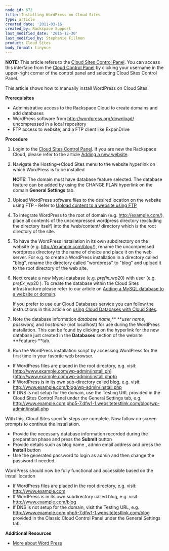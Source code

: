 ```yaml
---
node_id: 672
title: Installing WordPress on Cloud Sites
type: article
created_date: '2011-03-16'
created_by: Rackspace Support
last_modified_date: '2015-12-30'
last_modified_by: Stephanie Fillmon
product: Cloud Sites
body_format: tinymce
---
```


**NOTE:** This article refers to the [Cloud Sites Control
Panel](https://manage.rackspacecloud.com/). You can access this
interface from the [Cloud Control Panel](https://mycloud.rackspace.com/)
by clicking your username in the upper-right corner of the control panel
and selecting Cloud Sites Control Panel.

This article shows how to manually install WordPress on Cloud Sites.

**Prerequisites**

-   Administrative access to the Rackspace Cloud to create domains and
    add databases
-   WordPress software from
    <a href="http://wordpress.org/download/" class="uri" class="external free" title="http://wordpress.org/download/">http://wordpress.org/download/</a>
    uncompressed in a local repository
-   FTP access to website, and a FTP client like ExpanDrive

**Procedure**

1.  Login to the [<span class="external text">Cloud Sites Control
    Panel</span>](https://manage.rackspacecloud.com). If you are new the
    Rackspace Cloud, please refer to the article <span
    class="external text">[Adding a new
    website](/how-to/getting-started-with-cloud-sites-how-to-add-a-new-website).</span>

2.  <span class="external text">Navigate the Hosting-&gt;Cloud Sites
    menu to the website hyperlink on which WordPress is to be
    installed

    **NOTE:** The domain must have database feature selected. The
    database feature can be added by using the CHANGE PLAN hyperlink on
    the domain **General Settings** tab.</span>

3.  <span class="external text">Upload WordPress software files to the
    desired location on the website using FTP - Refer to
    <a href="/how-to/getting-started-with-cloud-sites-uploading-your-content" class="external text" title="/knowledge_center/index.php/Uploading_content_to_a_website_using_FTP">Upload content to a website using FTP</a></span>

4.  To integrate WordPress to the root of domain (e.g.
    http://example.com/), place all contents of the uncompressed
    wordpress directory (excluding the directory itself) into the
    /web/content/ directory which is the root directory of the site.

5.  To have the WordPress installation in its own subdirectory on the
    website (e.g. http://example.com/blog/), rename the uncompressed
    wordpress directory to the name of choice and place it on the
    web server. For e.g. to create a WordPress installation in a
    directory called "blog", rename the directory called "wordpress" to
    "blog" and upload it to the root directory of the web site.

6.  Next create a new Mysql database (e.g. *prefix*\_wp20) with
    user (e.g. *prefix*\_wp20 ).  To create the database within the
    Cloud Sites infrastructure please refer to our article
    on <a href="/how-to/rackspace-cloud-sites-essentials-mysql-databases" class="external text" title="/knowledge_center/index.php/Adding_a_MySQL_database_to_a_website_or_domain">Adding a MySQL database to a website or domain</a>.


    If you prefer to use our Cloud Databases service you can follow the
    instructions in this article on [using Cloud Databases with Cloud
    Sites](/how-to/using-cloud-databases-with-your-cloud-site).

7.  Note the database information *database name*,** ***user name*,
    *password,*  and *hostname* (not localhost) for use during the
    WordPress installation. This can be found by clicking on the
    hyperlink for the new database just created in the
    **Databases** section of the website **Features **tab.

8.  Run the WordPress installation script by accessing WordPress for the
    first time in your favorite web browser.

-   If WordPress files are placed in the root directory, e.g. visit:
    [http://www.example.com/wp-admin/install.ph](http://www.example.com/wp-admin/install.php)p
-   If WordPress is in its own sub-directory called blog, e.g. visit:
    <http://www.example.com/blog/wp-admin/install.php>
-   <span>If DNS is not setup for the domain, use the Testing
    URL provided in the Cloud Sites Control Panel under the General
    Settings
    tab, e.g. http://www.example.com.php5-7.dfw1-1.websitetestlink.com/blog/wp-admin/install.php</span>

With this, Cloud Sites specific steps are complete. Now follow on screen
prompts to continue the installation.

-   Provide the necessary database information recorded during the
    preparation phase and press the **Submit** button
-   Provide details such as blog name , admin email address and press
    the **Install** button
-   Use the generated password to login as admin and then change the
    password if needed.

WordPress should now be fully functional and accessible based on the
install location

-   If WordPress files are placed in the root directory, e.g. visit:
    http://www.example.com
-   If WordPress is in its own subdirectory called blog, e.g. visit:
    http://www.example.com/blog
-   If DNS is not setup for the domain, visit the Testing URL, e.g.
    http://www.example.com.php5-7.dfw1-1.websitetestlink.com/blog
    provided in the Classic Cloud Control Panel under the General
    Settings tab.


**Additional Resources**

-   <a href="http://wordpress.org/download/" class="external text" title="http://wordpress.org/download/">More about Word Press</a>


